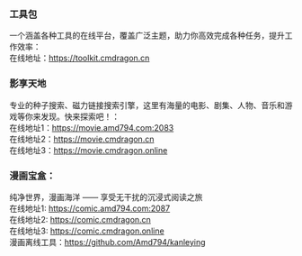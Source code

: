 
### 工具包
一个涵盖各种工具的在线平台，覆盖广泛主题，助力你高效完成各种任务，提升工作效率：  
在线地址：https://toolkit.cmdragon.cn  

### 影享天地
专业的种子搜索、磁力链接搜索引擎，这里有海量的电影、剧集、人物、音乐和游戏等你来发现。快来探索吧！：  
在线地址1：https://movie.amd794.com:2083  
在线地址2：https://movie.cmdragon.cn  
在线地址3：https://movie.cmdragon.online  

### 漫画宝盒：
纯净世界，漫画海洋 —— 享受无干扰的沉浸式阅读之旅  
在线地址1: https://comic.amd794.com:2087  
在线地址2: https://comic.cmdragon.cn  
在线地址3: https://comic.cmdragon.online  
漫画离线工具：https://github.com/Amd794/kanleying  

